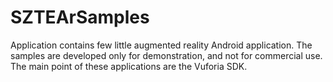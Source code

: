 # SZTEArSamples
Application contains few little augmented reality Android application. The samples are developed only for demonstration, and not for commercial use. The main point of these applications are the Vuforia SDK. 

